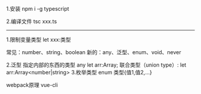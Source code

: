 1.安装
  npm i -g typescript

2.编译文件
  tsc xxx.ts

-----------------------------------------------------------------

1.限制变量类型
  let xxx:类型

  常见：number、string、boolean
  新的：any、泛型、enum、void、never

2.泛型
  指定内部的东西的类型
  any                        let arr:Array<any>;
  联合类型（union type）:     let arr:Array<number|string>
3.枚举类型
  enum 类型{值1,值2,...}

webpack原理
vue-cli
